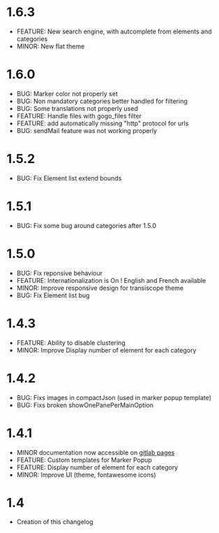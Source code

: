 # 1.6.3
* FEATURE: New search engine, with autcomplete from elements and categories
* MINOR: New flat theme

# 1.6.0
* BUG: Marker color not properly set
* BUG: Non mandatory categories better handled for filtering
* BUG: Some translations not properly used
* FEATURE: Handle files with gogo_files filter
* FEATURE: add automatically missing "http" protocol for urls
* BUG: sendMail feature was not working properly

# 1.5.2
* BUG: Fix Element list extend bounds

# 1.5.1
* BUG: Fix some bug around categories after 1.5.0

# 1.5.0
* BUG: Fix reponsive behaviour
* FEATURE: Internationalization is On ! English and French available
* MINOR: Improve responsive design for transiscope theme
* BUG: Fix Element list bug

# 1.4.3
* FEATURE: Ability to disable clustering
* MINOR: Improve Display number of element for each category

# 1.4.2
* BUG: Fixs images in compactJson (used in marker popup template)
* BUG: Fixs broken showOnePanePerMainOption

# 1.4.1
* MINOR documentation now accessible on [gitlab pages](https://pixelhumain.gitlab.io/GoGoCartoJs)
* FEATURE: Custom templates for Marker Popup
* FEATURE: Display number of element for each category
* MINOR: Improve UI (theme, fontawesome icons)

# 1.4
* Creation of this changelog
